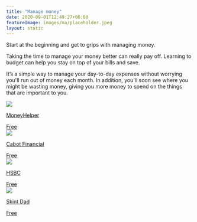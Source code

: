 ```yaml
---
title: "Manage money"
date: 2020-09-01T12:49:27+06:00
featureImage: images/ma/placeholder.jpeg
layout: static
---
```


Start at the beginning and get to grips with managing money.

Taking the time to manage your money better can really pay off. Learning to budget can help you stay on top of your bills and save.

It’s a simple way to manage your day-to-day expenses without worrying you'll run out of money each month. In addition, you'll soon see where you might be wasting money, giving you more money to spend on the things that are important to you.

<a class="ma-link" href="https://www.moneyhelper.org.uk/en/everyday-money/budgeting/beginners-guide-to-managing-your-money"><div class="ma-card"><div class="ma-icon"><img src ="/images/icon-check.png"/></div><div class="ma-name"><p>MoneyHelper</p></div><div class="ma-paid-text"><span>Free</span></div></div></a><a class="ma-link" href="https://www.cabotfinancial.co.uk/money-management/money-management/what-are-the-benefits-of-budgeting"><div class="ma-card"><div class="ma-icon"><img src ="/images/icon-check.png"/></div><div class="ma-name"><p>Cabot Financial</p></div><div class="ma-paid-text"><span>Free</span></div></div></a><a class="ma-link" href="https://www.hsbc.co.uk/financial-fitness/everyday-budgeting/spending-your-income/"><div class="ma-card"><div class="ma-icon"><img src ="/images/icon-check.png"/></div><div class="ma-name"><p>HSBC</p></div><div class="ma-paid-text"><span>Free</span></div></div></a><a class="ma-link" href="https://skintdad.co.uk/best-budgeting-app-uk/"><div class="ma-card"><div class="ma-icon"><img src ="/images/icon-check.png"/></div><div class="ma-name"><p>Skint Dad</p></div><div class="ma-paid-text"><span>Free</span></div></div></a>  

<br/><br/>






